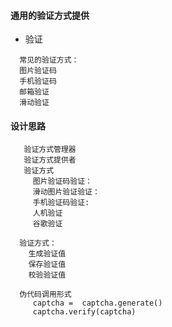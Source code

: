 
#### 通用的验证方式提供
- 验证
```
  常见的验证方式：
  图片验证码
  手机验证码
  邮箱验证
  滑动验证

```

#### 设计思路
```
   验证方式管理器
   验证方式提供者
   验证方式
     图片验证码验证：
     滑动图片验证验证：
     手机验证码验证:
     人机验证
     谷歌验证

  验证方式：
    生成验证值
    保存验证值
    校验验证值
    
  伪代码调用形式
     captcha =  captcha.generate()
     captcha.verify(captcha)

```
